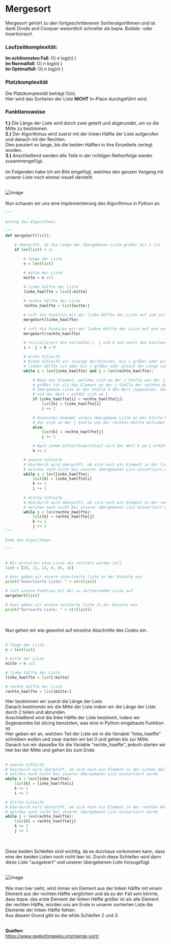 # Mergesort
Mergesort gehört zu den fortgeschritteneren Sortieralgorithmen und ist dank Divide and Conquer wesentlich schneller als bspw. Bubble- oder Insertionsort.

### Laufzeitkomplexität:

**Im schlimmsten Fall**: O( n log(n) )<br>
**Im Normalfall**: O( n log(n) )<br>
**Im Optimalfall**: O( n log(n) )

### Platzkomplexität
Die Platzkomplexität beträgt O(n).<br>
Hier wird das Sortieren der Liste **NICHT** In-Place durchgeführt wird.

### Funktionsweise
**1.)** Die Länge der Liste wird durch zwei geteilt und abgerundet, um so die Mitte zu bestimmen.<br>
**2.)** Der Algorithmus wird zuerst mit der linken Hälfte der Liste aufgerufen und danach mit der Rechten.<br>
Dies passiert so lange, bis die beiden Hälften in ihre Einzelteile zerlegt wurden.<br>
**3.)** Anschließend werden alle Teile in der richtigen Reihenfolge wieder zusammengefügt.
<br>
<br>
Im Folgenden habe ich ein Bild eingefügt, welches den ganzen Vorgang mit unserer Liste noch einmal visuell darstellt.
<br>
<br>

![image](https://user-images.githubusercontent.com/83044113/152532577-b5b1cd07-eb3a-402f-82ef-455e2d633c63.png)
<br>
<br>
Nun schauen wir uns eine Implementierung des Algorithmus in Python an.
```python
"""

Anfang des Algorithmus

"""
def mergeSort(list):

    # überprüft, ob die Länge der übergebenen Liste größer als 1 ist
    if len(list) > 1:

        # länge der Liste
        n = len(list)

        # mitte der Liste
        mitte = n //2
        
        # linke hälfte der Liste
        linke_haelfte = list[:mitte]

        # rechte hälfte der Liste
        rechte_haelfte = list[mitte:]

        # ruft die Funktion mit der linke Hälfte der Liste auf und sortiert diese
        mergeSort(linke_haelfte)

        # ruft die Funktion mit der linken Hälfte der Liste auf und sortiert diese
        mergeSort(rechte_haelfte)

        # initialisiert die vairablen i, j und k und setzt den Startwert dieser auf 0
        i =  j = k = 0

        # erste Schleife
        # Diese Schleife wir solange durchlaufen, bis i größer oder gleich der Länge von der
        # linken Hälfte ist oder bis j größer oder gleich der Länge von der rechten Hälfte ist
        while i < len(linke_haelfte) and j < len(rechte_haelfte):

            # Wenn das Element, welches sich an der i Stelle von der linken Hälfte befindet
            # größer ist als das Element an der j Stelle der rechten Hälfte, bekommt unsere
            # übergebene Liste an der Stelle k den Wert zugewiesen, der sich an der i Stelle von der linken Hälfte befindet
            # und der Wert i erhöht sich um 1
            if linke_haelfte[i] < rechte_haelfte[j]:
                list[k] = linke_haelfte[i]
                i += 1

            # Ansonsten bekommt unsere übergebene Liste an der Stelle k den Wert zugewiesen,
            # der sich an der j Stelle von der rechten Hälfte befindet und der Wert j erhöht sich um 1    
            else:
                list[k] = rechte_haelfte[j]
                j += 1

            # Nach jedem Schleifendurchlauf wird der Wert k um 1 erhöht    
            k += 1

        # zweite Schleife
        # Hierdurch wird überprüft, ob sich noch ein Element in der linken Hälfte befindet,
        # welches noch nicht bei unserer übergebenen List einsortiert wurde
        while i < len(linke_haelfte):
            list[k] = linke_haelfte[i]
            k += 1
            i += 1
        
        # dritte Schleife
        # Hierdurch wird überprüft, ob sich noch ein Element in der rechten Hälfte befindet,
        # welches noch nicht bei unserer übergebenen List einsortiert wurde
        while j < len(rechte_haelfte):
            list[k] = rechte_haelfte[j]
            k += 1
            j += 1
"""

Ende des Algorithmus

"""            


# Wir erstellen eine Liste die sortiert werden soll
list = [20, 21, 13, 6, 85, 16]

# Hier geben wir unsere unsortierte liste in der Konsole aus
print("Unsortierte Liste: " + str(list))

# ruft unsere Funktion mit der zu sortierenden Liste auf
mergeSort(list)

# Hier geben wir unsere sortierte liste in der Konsole aus
print("Sortierte Liste: " + str(list))
```
<br>
<br>
Nun gehen wir wie gewohnt auf einzelne Abschnitte des Codes ein.
<br>
<br>

```python
# länge der Liste
n = len(list)

# mitte der Liste
mitte = n //2

# linke hälfte der Liste
linke_haelfte = list[:mitte]

# rechte hälfte der Liste
rechte_haelfte = list[mitte:]
```
Hier bestimmen wir zuerst die Länge der Liste.<br>
Danach bestimmen wir die Mitte der Liste indem wir die Länge der Liste durch 2 teilen und abrunden.<br>
Anschließend wird die linke Hälfte der Liste bestimmt, indem wir Sogenanntes list slicing benutzten, was eine in Python eingebaute Funktion ist.<br>
Hier geben wir an, welchen Teil der Liste wir in die Variable "linke_haelfte" schreiben wollen und zwar starten wir bei 0 und gehen bis zur Mitte.<br>
Danach tun wir dasselbe für die Variable "rechte_haelfte", jedoch starten wir hier bei der Mitte und gehen bis zum Ende.<br>
<br>
```python
# zweite Schleife
# Hierdurch wird überprüft, ob sich noch ein Element in der linken Hälfte befindet,
# welches noch nicht bei unserer übergebenen List einsortiert wurde
while i < len(linke_haelfte):
    list[k] = linke_haelfte[i]
    k += 1
    i += 1

# dritte Schleife
# Hierdurch wird überprüft, ob sich noch ein Element in der rechten Hälfte befindet,
# welches noch nicht bei unserer übergebenen List einsortiert wurde
while j < len(rechte_haelfte):
    list[k] = rechte_haelfte[j]
    k += 1
    j += 1
```
<br>
<br>
Diese beiden Schleifen sind wichtig, da es durchaus vorkommen kann, dass eine der beiden Listen noch nicht leer ist.
Durch diese Schleifen wird dann diese Liste "ausgeleert" und unserer übergebenen Liste hinzugefügt.
<br>
<br>

![image](https://user-images.githubusercontent.com/83044113/152562734-9e0d8a21-0c38-49d5-91e0-9902daf431eb.png)
<br>
<br>
Wie man hier sieht, wird immer ein Element aus der linken Hälfte mit einem Element aus der rechten Hälfte verglichen und da es der Fall sein könnte, dass bspw. das erste Element der linken Hälfte größer ist als alle Element der rechten Hälfte, würden uns am Ende in unserer sortierten Liste die Elemente der linken Hälfte fehlen.<br>
Aus diesem Grund gibt es die while Schleifen 2 und 3.
<br>
<br>

**Quellen:**<br>
https://www.geeksforgeeks.org/merge-sort/
